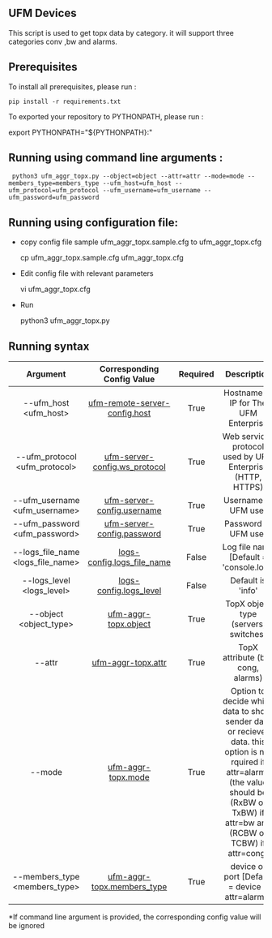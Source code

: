 UFM Devices
--------------------------------------------------------


This script is used to get topx data by category. it will support three categories conv ,bw and alarms.


Prerequisites
--------------------------------------------------------

To install all prerequisites, please run :

    pip install -r requirements.txt

To exported your repository to PYTHONPATH, please run :

   export PYTHONPATH="${PYTHONPATH}:<your ufm_sdk_cookbook path>"


Running using command line arguments :
--------------------------------------------------------
     python3 ufm_aggr_topx.py --object=object --attr=attr --mode=mode --members_type=members_type --ufm_host=ufm_host --ufm_protocol=ufm_protocol --ufm_username=ufm_username --ufm_password=ufm_password



Running using configuration file:
--------------------------------------------------------
- copy config file sample ufm_aggr_topx.sample.cfg to ufm_aggr_topx.cfg


    cp ufm_aggr_topx.sample.cfg ufm_aggr_topx.cfg

- Edit config file with relevant parameters


    vi ufm_aggr_topx.cfg

- Run


    python3 ufm_aggr_topx.py


 Running syntax
--------------------------------------------------------

| Argument | Corresponding Config Value | Required | Description |
| :---: | :---: |:---: |:---: |
| --ufm_host <ufm_host> | [ufm-remote-server-config.host](../../conf/ufm-sdk.sample.cfg#L2) | True | Hostname or IP for The UFM Enterprise
| --ufm_protocol <ufm_protocol> | [ufm-server-config.ws_protocol](../../conf/ufm-sdk.sample.cfg#L4) | True | Web services protocol used by UFM Enterprise (HTTP, HTTPS)
| --ufm_username <ufm_username> | [ufm-server-config.username](../../conf/ufm-sdk.sample.cfg#L6) | True | Username of UFM user
| --ufm_password <ufm_password> | [ufm-server-config.password](../../conf/ufm-sdk.sample.cfg#L7) | True | Password of UFM user
| --logs_file_name <logs_file_name> | [logs-config.logs_file_name](../../conf/ufm-sdk.sample.cfg#L11) | False | Log file name [Default = 'console.log']
| --logs_level <logs_level> | [logs-config.logs_level](../../conf/ufm-sdk.sample.cfg#L14) | False | Default is 'info'
| --object <object_type> | [ufm-aggr-topx.object](ufm_aggr_topx.sample.cfg#L2) | True | TopX object type (servers, switches)
| --attr <attr> | [ufm-aggr-topx.attr](ufm_aggr_topx.sample.cfg#L3) | True | TopX attribute (bw, cong, alarms)
| --mode <mode> | [ufm-aggr-topx.mode](ufm_aggr_topx.sample.cfg#L4) | True | Option to decide which data to show, sender data or reciever data. this option is not rquired if attr=alarms (the value should be (RxBW or TxBW) if attr=bw and (RCBW or TCBW) if attr=cong)
| --members_type <members_type> | [ufm-aggr-topx.members_type](ufm_aggr_topx.sample.cfg#L5) | True | device or port [Default = device if attr=alarms]


*If command line argument is provided, the corresponding config value will be ignored
